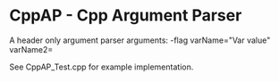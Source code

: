 # CppAP - Cpp Argument Parser
A header only argument parser
arguments:
    -flag
    varName="Var value"
    varName2=<varvalue>

See CppAP_Test.cpp for example implementation.